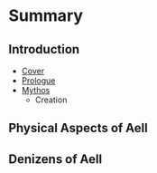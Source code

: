 # Summary

## Introduction

* [Cover](README.md)
* [Prologue](chapter1.md)
* [Mythos](mythos.md)
  * Creation

## Physical Aspects of Aell

## Denizens of Aell

